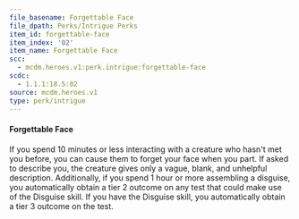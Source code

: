 ```yaml
---
file_basename: Forgettable Face
file_dpath: Perks/Intrigue Perks
item_id: forgettable-face
item_index: '02'
item_name: Forgettable Face
scc:
  - mcdm.heroes.v1:perk.intrigue:forgettable-face
scdc:
  - 1.1.1:18.5:02
source: mcdm.heroes.v1
type: perk/intrigue
---
```


#### Forgettable Face

If you spend 10 minutes or less interacting with a creature who hasn't met you before, you can cause them to forget your face when you part. If asked to describe you, the creature gives only a vague, blank, and unhelpful description. Additionally, if you spend 1 hour or more assembling a disguise, you automatically obtain a tier 2 outcome on any test that could make use of the Disguise skill. If you have the Disguise skill, you automatically obtain a tier 3 outcome on the test.
